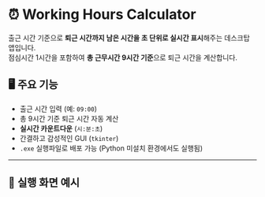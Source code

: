 # ⏰ Working Hours Calculator

출근 시간 기준으로 **퇴근 시간까지 남은 시간을 초 단위로 실시간 표시**해주는 데스크탑 앱입니다.  
점심시간 1시간을 포함하여 **총 근무시간 9시간 기준**으로 퇴근 시간을 계산합니다.

## 🖥️ 주요 기능

- 출근 시간 입력 (예: `09:00`)
- 총 9시간 기준 퇴근 시간 자동 계산
- **실시간 카운트다운** (`시:분:초`)
- 간결하고 감성적인 GUI (`tkinter`)
- `.exe` 실행파일로 배포 가능 (Python 미설치 환경에서도 실행됨)

---

## 📸 실행 화면 예시


